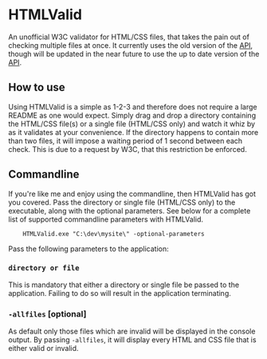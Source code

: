 # HTMLValid

An unofficial W3C validator for HTML/CSS files, that takes the pain out of checking multiple files at once. It currently uses the old version of the [API](https://validator.w3.org/docs/api.html), though will be updated in the near future to use the up to date version of the [API](https://validator.w3.org/docs/api.html).

## How to use

Using HTMLValid is a simple as 1-2-3 and therefore does not require a large README as one would expect. Simply drag and drop a directory containing the HTML/CSS file(s) or a single file (HTML/CSS only) and watch it whiz by as it validates at your convenience. If the directory happens to contain more than two files, it will impose a waiting period of 1 second between each check. This is due to a request by W3C, that this restriction be enforced.

## Commandline

If you're like me and enjoy using the commandline, then HTMLValid has got you covered. Pass the directory or single file (HTML/CSS only) to the executable, along with the optional parameters. See below for a complete list of supported commandline parameters with HTMLValid.

```shell
    HTMLValid.exe "C:\dev\mysite\" -optional-parameters
```

Pass the following parameters to the application:

### `directory or file`

This is mandatory that either a directory or single file be passed to the application. Failing to do so will result in the application terminating.

### `-allfiles` [optional]

As default only those files which are invalid will be displayed in the console output. By passing `-allfiles`, it will display every HTML and CSS file that is either valid or invalid.
